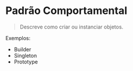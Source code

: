 # Padrão Comportamental

> Descreve como criar ou instanciar objetos.

Exemplos:

- Builder
- Singleton
- Prototype
